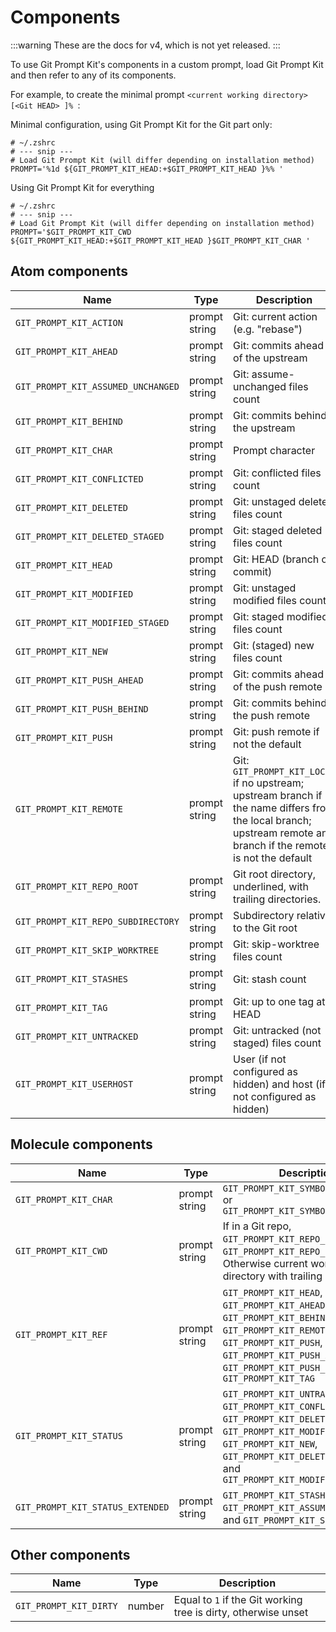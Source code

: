 # Components

:::warning
These are the docs for v4, which is not yet released.
:::

To use Git Prompt Kit's components in a custom prompt, load Git Prompt Kit and then refer to any of its components.

For example, to create the minimal prompt `<current working directory> [<Git HEAD> ]% `:

Minimal configuration, using Git Prompt Kit for the Git part only:

```shell
# ~/.zshrc
# --- snip ---
# Load Git Prompt Kit (will differ depending on installation method)
PROMPT='%1d ${GIT_PROMPT_KIT_HEAD:+$GIT_PROMPT_KIT_HEAD }%% '
```

Using Git Prompt Kit for everything

```shell
# ~/.zshrc
# --- snip ---
# Load Git Prompt Kit (will differ depending on installation method)
PROMPT='$GIT_PROMPT_KIT_CWD ${GIT_PROMPT_KIT_HEAD:+$GIT_PROMPT_KIT_HEAD }$GIT_PROMPT_KIT_CHAR '
```

## Atom components

| Name                               | Type          | Description                                                                                                                                                        |
| ---------------------------------- | ------------- | ------------------------------------------------------------------------------------------------------------------------------------------------------------------ |
| `GIT_PROMPT_KIT_ACTION`            | prompt string | Git: current action (e.g. "rebase")                                                                                                                                |
| `GIT_PROMPT_KIT_AHEAD`             | prompt string | Git: commits ahead of the upstream                                                                                                                                 |
| `GIT_PROMPT_KIT_ASSUMED_UNCHANGED` | prompt string | Git: assume-unchanged files count                                                                                                                                  |
| `GIT_PROMPT_KIT_BEHIND`            | prompt string | Git: commits behind the upstream                                                                                                                                   |
| `GIT_PROMPT_KIT_CHAR`              | prompt string | Prompt character                                                                                                                                                   |
| `GIT_PROMPT_KIT_CONFLICTED`        | prompt string | Git: conflicted files count                                                                                                                                        |
| `GIT_PROMPT_KIT_DELETED`           | prompt string | Git: unstaged deleted files count                                                                                                                                  |
| `GIT_PROMPT_KIT_DELETED_STAGED`    | prompt string | Git: staged deleted files count                                                                                                                                    |
| `GIT_PROMPT_KIT_HEAD`              | prompt string | Git: HEAD (branch or commit)                                                                                                                                       |
| `GIT_PROMPT_KIT_MODIFIED`          | prompt string | Git: unstaged modified files count                                                                                                                                 |
| `GIT_PROMPT_KIT_MODIFIED_STAGED`   | prompt string | Git: staged modified files count                                                                                                                                   |
| `GIT_PROMPT_KIT_NEW`               | prompt string | Git: (staged) new files count                                                                                                                                      |
| `GIT_PROMPT_KIT_PUSH_AHEAD`        | prompt string | Git: commits ahead of the push remote                                                                                                                              |
| `GIT_PROMPT_KIT_PUSH_BEHIND`       | prompt string | Git: commits behind the push remote                                                                                                                                |
| `GIT_PROMPT_KIT_PUSH`              | prompt string | Git: push remote if not the default                                                                                                                                |
| `GIT_PROMPT_KIT_REMOTE`            | prompt string | Git: `GIT_PROMPT_KIT_LOCAL` if no upstream; upstream branch if the name differs from the local branch; upstream remote and branch if the remote is not the default |
| `GIT_PROMPT_KIT_REPO_ROOT`         | prompt string | Git root directory, underlined, with trailing directories.                                                                                                         |
| `GIT_PROMPT_KIT_REPO_SUBDIRECTORY` | prompt string | Subdirectory relative to the Git root                                                                                                                              |
| `GIT_PROMPT_KIT_SKIP_WORKTREE`     | prompt string | Git: skip-worktree files count                                                                                                                                     |
| `GIT_PROMPT_KIT_STASHES`           | prompt string | Git: stash count                                                                                                                                                   |
| `GIT_PROMPT_KIT_TAG`               | prompt string | Git: up to one tag at HEAD                                                                                                                                         |
| `GIT_PROMPT_KIT_UNTRACKED`         | prompt string | Git: untracked (not staged) files count                                                                                                                            |
| `GIT_PROMPT_KIT_USERHOST`          | prompt string | User (if not configured as hidden) and host (if not configured as hidden)                                                                                          |

## Molecule components

| Name                             | Type          | Description                                                                                                                                                                                                 |
| -------------------------------- | ------------- | ----------------------------------------------------------------------------------------------------------------------------------------------------------------------------------------------------------- |
| `GIT_PROMPT_KIT_CHAR`            | prompt string | `GIT_PROMPT_KIT_SYMBOL_CHAR_NORMAL` or `GIT_PROMPT_KIT_SYMBOL_CHAR_ROOT`                                                                                                                                    |
| `GIT_PROMPT_KIT_CWD`             | prompt string | If in a Git repo, `GIT_PROMPT_KIT_REPO_ROOT` and `GIT_PROMPT_KIT_REPO_SUBDIRECTORY`. Otherwise current working directory with trailing directories.                                                         |
| `GIT_PROMPT_KIT_REF`             | prompt string | `GIT_PROMPT_KIT_HEAD`, `GIT_PROMPT_KIT_AHEAD`, `GIT_PROMPT_KIT_BEHIND`, `GIT_PROMPT_KIT_REMOTE`, `GIT_PROMPT_KIT_PUSH`, `GIT_PROMPT_KIT_PUSH_AHEAD`, `GIT_PROMPT_KIT_PUSH_BEHIND`, and `GIT_PROMPT_KIT_TAG` |
| `GIT_PROMPT_KIT_STATUS`          | prompt string | `GIT_PROMPT_KIT_UNTRACKED`, `GIT_PROMPT_KIT_CONFLICTED`, `GIT_PROMPT_KIT_DELETED`, `GIT_PROMPT_KIT_MODIFIED`, `GIT_PROMPT_KIT_NEW`, `GIT_PROMPT_KIT_DELETED_STAGED`, and `GIT_PROMPT_KIT_MODIFIED_STAGED`   |
| `GIT_PROMPT_KIT_STATUS_EXTENDED` | prompt string | `GIT_PROMPT_KIT_STASHES`, `GIT_PROMPT_KIT_ASSUMED_UNCHANGED`, and `GIT_PROMPT_KIT_SKIP_WORKTREE`                                                                                                            |

## Other components

| Name                   | Type   | Description                                                    |
| ---------------------- | ------ | -------------------------------------------------------------- |
| `GIT_PROMPT_KIT_DIRTY` | number | Equal to `1` if the Git working tree is dirty, otherwise unset |
